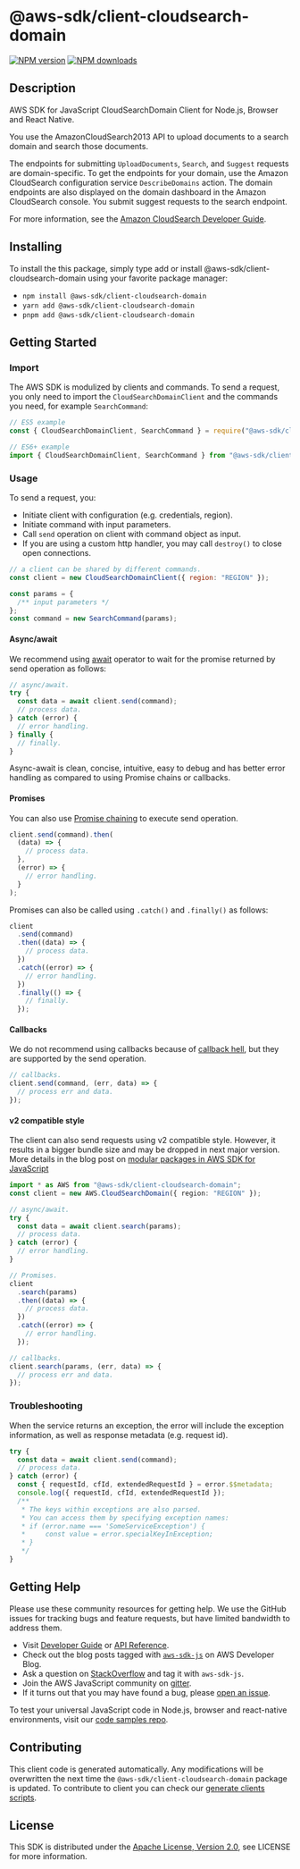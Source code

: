 <!-- generated file, do not edit directly -->

# @aws-sdk/client-cloudsearch-domain

[![NPM version](https://img.shields.io/npm/v/@aws-sdk/client-cloudsearch-domain/latest.svg)](https://www.npmjs.com/package/@aws-sdk/client-cloudsearch-domain)
[![NPM downloads](https://img.shields.io/npm/dm/@aws-sdk/client-cloudsearch-domain.svg)](https://www.npmjs.com/package/@aws-sdk/client-cloudsearch-domain)

## Description

AWS SDK for JavaScript CloudSearchDomain Client for Node.js, Browser and React Native.

<p>You use the AmazonCloudSearch2013 API to upload documents to a search domain and search those documents. </p>

<p>The endpoints for submitting <code>UploadDocuments</code>, <code>Search</code>, and <code>Suggest</code> requests are domain-specific. To get the endpoints for your domain, use the Amazon CloudSearch configuration service <code>DescribeDomains</code> action. The domain endpoints are also displayed on the domain dashboard in the Amazon CloudSearch console. You submit suggest requests to the search endpoint. </p>
<p>For more information, see the <a href="http://docs.aws.amazon.com/cloudsearch/latest/developerguide">Amazon CloudSearch Developer Guide</a>.</p>

## Installing

To install the this package, simply type add or install @aws-sdk/client-cloudsearch-domain
using your favorite package manager:

- `npm install @aws-sdk/client-cloudsearch-domain`
- `yarn add @aws-sdk/client-cloudsearch-domain`
- `pnpm add @aws-sdk/client-cloudsearch-domain`

## Getting Started

### Import

The AWS SDK is modulized by clients and commands.
To send a request, you only need to import the `CloudSearchDomainClient` and
the commands you need, for example `SearchCommand`:

```js
// ES5 example
const { CloudSearchDomainClient, SearchCommand } = require("@aws-sdk/client-cloudsearch-domain");
```

```ts
// ES6+ example
import { CloudSearchDomainClient, SearchCommand } from "@aws-sdk/client-cloudsearch-domain";
```

### Usage

To send a request, you:

- Initiate client with configuration (e.g. credentials, region).
- Initiate command with input parameters.
- Call `send` operation on client with command object as input.
- If you are using a custom http handler, you may call `destroy()` to close open connections.

```js
// a client can be shared by different commands.
const client = new CloudSearchDomainClient({ region: "REGION" });

const params = {
  /** input parameters */
};
const command = new SearchCommand(params);
```

#### Async/await

We recommend using [await](https://developer.mozilla.org/en-US/docs/Web/JavaScript/Reference/Operators/await)
operator to wait for the promise returned by send operation as follows:

```js
// async/await.
try {
  const data = await client.send(command);
  // process data.
} catch (error) {
  // error handling.
} finally {
  // finally.
}
```

Async-await is clean, concise, intuitive, easy to debug and has better error handling
as compared to using Promise chains or callbacks.

#### Promises

You can also use [Promise chaining](https://developer.mozilla.org/en-US/docs/Web/JavaScript/Guide/Using_promises#chaining)
to execute send operation.

```js
client.send(command).then(
  (data) => {
    // process data.
  },
  (error) => {
    // error handling.
  }
);
```

Promises can also be called using `.catch()` and `.finally()` as follows:

```js
client
  .send(command)
  .then((data) => {
    // process data.
  })
  .catch((error) => {
    // error handling.
  })
  .finally(() => {
    // finally.
  });
```

#### Callbacks

We do not recommend using callbacks because of [callback hell](http://callbackhell.com/),
but they are supported by the send operation.

```js
// callbacks.
client.send(command, (err, data) => {
  // process err and data.
});
```

#### v2 compatible style

The client can also send requests using v2 compatible style.
However, it results in a bigger bundle size and may be dropped in next major version. More details in the blog post
on [modular packages in AWS SDK for JavaScript](https://aws.amazon.com/blogs/developer/modular-packages-in-aws-sdk-for-javascript/)

```ts
import * as AWS from "@aws-sdk/client-cloudsearch-domain";
const client = new AWS.CloudSearchDomain({ region: "REGION" });

// async/await.
try {
  const data = await client.search(params);
  // process data.
} catch (error) {
  // error handling.
}

// Promises.
client
  .search(params)
  .then((data) => {
    // process data.
  })
  .catch((error) => {
    // error handling.
  });

// callbacks.
client.search(params, (err, data) => {
  // process err and data.
});
```

### Troubleshooting

When the service returns an exception, the error will include the exception information,
as well as response metadata (e.g. request id).

```js
try {
  const data = await client.send(command);
  // process data.
} catch (error) {
  const { requestId, cfId, extendedRequestId } = error.$$metadata;
  console.log({ requestId, cfId, extendedRequestId });
  /**
   * The keys within exceptions are also parsed.
   * You can access them by specifying exception names:
   * if (error.name === 'SomeServiceException') {
   *     const value = error.specialKeyInException;
   * }
   */
}
```

## Getting Help

Please use these community resources for getting help.
We use the GitHub issues for tracking bugs and feature requests, but have limited bandwidth to address them.

- Visit [Developer Guide](https://docs.aws.amazon.com/sdk-for-javascript/v3/developer-guide/welcome.html)
  or [API Reference](https://docs.aws.amazon.com/AWSJavaScriptSDK/v3/latest/index.html).
- Check out the blog posts tagged with [`aws-sdk-js`](https://aws.amazon.com/blogs/developer/tag/aws-sdk-js/)
  on AWS Developer Blog.
- Ask a question on [StackOverflow](https://stackoverflow.com/questions/tagged/aws-sdk-js) and tag it with `aws-sdk-js`.
- Join the AWS JavaScript community on [gitter](https://gitter.im/aws/aws-sdk-js-v3).
- If it turns out that you may have found a bug, please [open an issue](https://github.com/aws/aws-sdk-js-v3/issues/new/choose).

To test your universal JavaScript code in Node.js, browser and react-native environments,
visit our [code samples repo](https://github.com/aws-samples/aws-sdk-js-tests).

## Contributing

This client code is generated automatically. Any modifications will be overwritten the next time the `@aws-sdk/client-cloudsearch-domain` package is updated.
To contribute to client you can check our [generate clients scripts](https://github.com/aws/aws-sdk-js-v3/tree/main/scripts/generate-clients).

## License

This SDK is distributed under the
[Apache License, Version 2.0](http://www.apache.org/licenses/LICENSE-2.0),
see LICENSE for more information.

